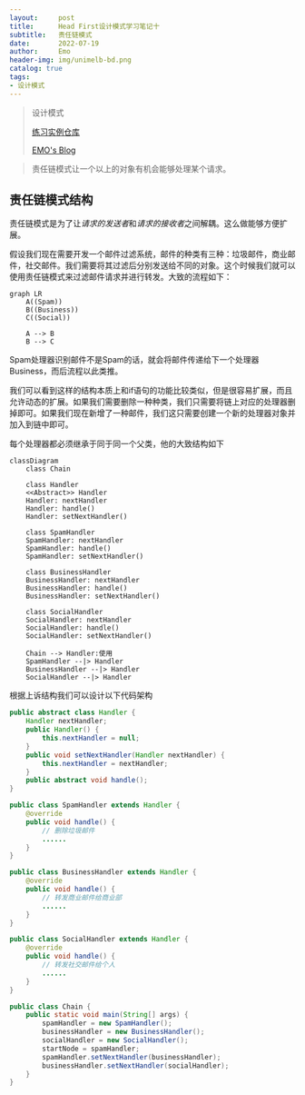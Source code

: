 ```yaml
---
layout:     post
title:      Head First设计模式学习笔记十
subtitle:   责任链模式
date:       2022-07-19
author:     Emo
header-img: img/unimelb-bd.png
catalog: true
tags:
- 设计模式
---
```


> 设计模式
> 
> [练习实例仓库](https://github.com/EMOSAMA/DesignPatternTry)
> 
> [EMO's Blog](https://emosama.github.io/)
> 

> 责任链模式让一个以上的对象有机会能够处理某个请求。
## 责任链模式结构
责任链模式是为了让*请求的发送者*和*请求的接收者*之间解耦。这么做能够方便扩展。

假设我们现在需要开发一个邮件过滤系统，邮件的种类有三种：垃圾邮件，商业邮件，社交邮件。我们需要将其过滤后分别发送给不同的对象。这个时候我们就可以使用责任链模式来过滤邮件请求并进行转发。大致的流程如下：

```mermaid
graph LR
    A((Spam))
    B((Business))
    C((Social))

    A --> B
    B --> C
```

Spam处理器识别邮件不是Spam的话，就会将邮件传递给下一个处理器Business，而后流程以此类推。

我们可以看到这样的结构本质上和if语句的功能比较类似，但是很容易扩展，而且允许动态的扩展。如果我们需要删除一种种类，我们只需要将链上对应的处理器删掉即可。如果我们现在新增了一种邮件，我们这只需要创建一个新的处理器对象并加入到链中即可。

每个处理器都必须继承于同于同一个父类，他的大致结构如下

```mermaid
classDiagram
    class Chain
    
    class Handler
    <<Abstract>> Handler
    Handler: nextHandler
    Handler: handle()
    Handler: setNextHandler()

    class SpamHandler
    SpamHandler: nextHandler
    SpamHandler: handle()
    SpamHandler: setNextHandler()

    class BusinessHandler
    BusinessHandler: nextHandler
    BusinessHandler: handle()
    BusinessHandler: setNextHandler()

    class SocialHandler
    SocialHandler: nextHandler
    SocialHandler: handle()
    SocialHandler: setNextHandler()

    Chain --> Handler:使用
    SpamHandler --|> Handler
    BusinessHandler --|> Handler
    SocialHandler --|> Handler
```

根据上诉结构我们可以设计以下代码架构
```java
public abstract class Handler {
    Handler nextHandler;
    public Handler() {
        this.nextHandler = null;
    }
    public void setNextHandler(Handler nextHandler) {
        this.nextHandler = nextHandler; 
    }
    public abstract void handle();
}

public class SpamHandler extends Handler {
    @override
    public void handle() {
        // 删除垃圾邮件
        ......
    }
}

public class BusinessHandler extends Handler {
    @override
    public void handle() {
        // 转发商业邮件给商业部
        ......
    }
}

public class SocialHandler extends Handler {
    @override
    public void handle() {
        // 转发社交邮件给个人
        ......
    }
}

public class Chain {
    public static void main(String[] args) {
        spamHandler = new SpamHandler();
        businessHandler = new BusinessHandler();
        socialHandler = new SocialHandler();
        startNode = spamHandler;
        spamHandler.setNextHandler(businessHandler);
        businessHandler.setNextHandler(socialHandler);
    }
}
```

